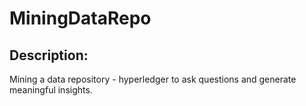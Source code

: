 # MiningDataRepo
## Description:
Mining a data repository - hyperledger to ask questions and generate meaningful insights.
